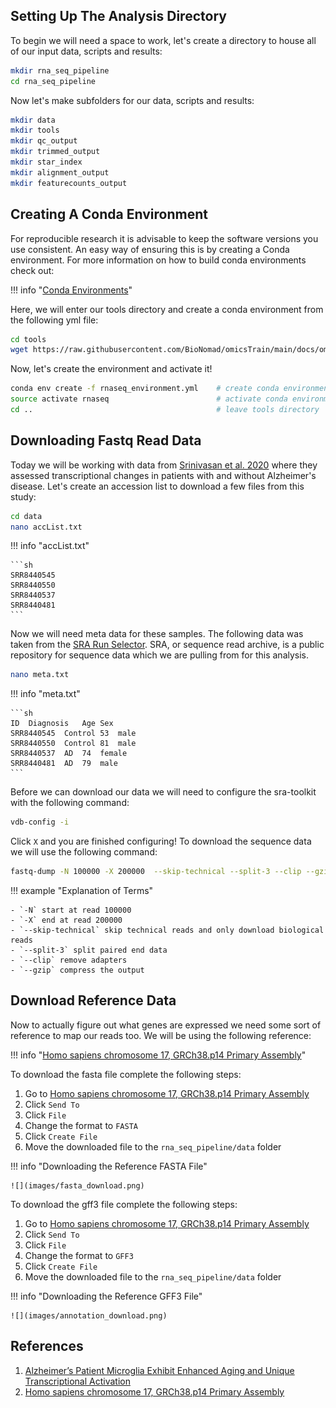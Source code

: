## Setting Up The Analysis Directory

To begin we will need a space to work, let's create a directory to house all of our input data, scripts and results:

```sh
mkdir rna_seq_pipeline
cd rna_seq_pipeline
```

Now let's make subfolders for our data, scripts and results:

```sh
mkdir data
mkdir tools
mkdir qc_output
mkdir trimmed_output
mkdir star_index
mkdir alignment_output
mkdir featurecounts_output
```


## Creating A Conda Environment

For reproducible research it is advisable to keep the software versions you use consistent. An easy way of ensuring this is by creating a Conda environment. For more information on how to build conda environments check out:

!!! info "[Conda Environments](../../../programming_languages_tools/conda/conda_environment.md)"

Here, we will enter our tools directory and create a conda environment from the following yml file:

```sh
cd tools
wget https://raw.githubusercontent.com/BioNomad/omicsTrain/main/docs/omics/transcriptomics/bulk_rna_seq/data/rnaseq_environment.yml
```

Now, let's create the environment and activate it!

```sh
conda env create -f rnaseq_environment.yml    # create conda environment
source activate rnaseq                        # activate conda environment
cd ..                                         # leave tools directory
```

## Downloading Fastq Read Data

Today we will be working with data from [Srinivasan et al. 2020](https://www.ncbi.nlm.nih.gov/pmc/articles/PMC7422733/) where they assessed transcriptional changes in patients with and without Alzheimer's disease. Let's create an accession list to download a few files from this study:

```sh
cd data
nano accList.txt
```

!!! info "accList.txt"

    ```sh
    SRR8440545
    SRR8440550
    SRR8440537
    SRR8440481
    ```

Now we will need meta data for these samples. The following data was taken from the [SRA Run Selector](https://www.ncbi.nlm.nih.gov/Traces/study/?acc=PRJNA515044&o=acc_s%3Aa). SRA, or sequence read archive, is a public repository for sequence data which we are pulling from for this analysis.

```sh
nano meta.txt
```

!!! info "meta.txt"

    ```sh
    ID	Diagnosis	Age	Sex
    SRR8440545	Control	53	male
    SRR8440550	Control	81	male
    SRR8440537	AD	74	female
    SRR8440481	AD	79	male
    ```

Before we can download our data we will need to configure the sra-toolkit with the following command:

```sh
vdb-config -i
```

Click `X` and you are finished configuring! To download the sequence data we will use the following command:

```sh
fastq-dump -N 100000 -X 200000  --skip-technical --split-3 --clip --gzip  $(<./accList.txt)
```

!!! example "Explanation of Terms"

    - `-N` start at read 100000
    - `-X` end at read 200000
    - `--skip-technical` skip technical reads and only download biological reads
    - `--split-3` split paired end data
    - `--clip` remove adapters
    - `--gzip` compress the output
    

## Download Reference Data

Now to actually figure out what genes are expressed we need some sort of reference to map our reads too. We will be using the following reference:

!!! info "[Homo sapiens chromosome 17, GRCh38.p14 Primary Assembly](https://www.ncbi.nlm.nih.gov/nuccore/NC_000017.11)"

To download the fasta file complete the following steps:

1. Go to [Homo sapiens chromosome 17, GRCh38.p14 Primary Assembly](https://www.ncbi.nlm.nih.gov/nuccore/NC_000017.11)
2. Click `Send To`
3. Click `File`
4. Change the format to `FASTA`
5. Click `Create File`
6. Move the downloaded file to the `rna_seq_pipeline/data` folder


!!! info "Downloading the Reference FASTA File"

    ![](images/fasta_download.png)
    
To download the gff3 file complete the following steps:

1. Go to [Homo sapiens chromosome 17, GRCh38.p14 Primary Assembly](https://www.ncbi.nlm.nih.gov/nuccore/NC_000017.11)
2. Click `Send To`
3. Click `File`
4. Change the format to `GFF3`
5. Click `Create File`
6. Move the downloaded file to the `rna_seq_pipeline/data` folder

!!! info "Downloading the Reference GFF3 File"

    ![](images/annotation_download.png)
    
    

## References

1. [Alzheimer’s Patient Microglia Exhibit Enhanced Aging and Unique Transcriptional Activation](https://www.ncbi.nlm.nih.gov/pmc/articles/PMC7422733/)
2. [Homo sapiens chromosome 17, GRCh38.p14 Primary Assembly](https://www.ncbi.nlm.nih.gov/nuccore/NC_000017.11)
